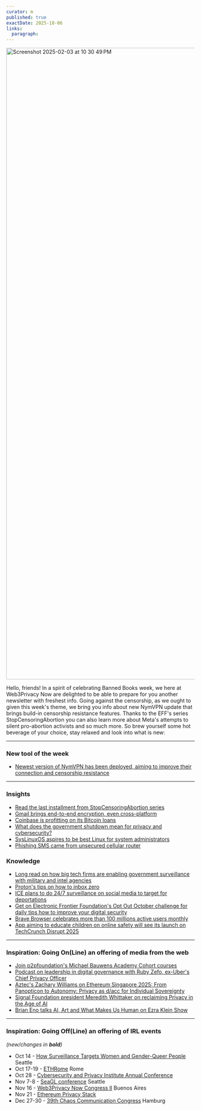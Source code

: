 ```yaml
---
curator: m
published: true
exactDate: 2025-10-06
links:
  paragraph: 
---
```


<img width="1686" alt="Screenshot 2025-02-03 at 10 30 49 PM" src="https://github.com/user-attachments/assets/317c5722-510b-40ff-88bd-ee5b8c1690e7" />

Hello, friends! In a spirit of celebrating Banned Books week, we here at Web3Privacy Now are delighted to be able to prepare for you another newsletter with freshest info. Going against the censorship, as we ought to given this week's theme, we bring you info about new NymVPN update that brings build-in censorship resistance features. Thanks to the EFF's series StopCensoringAbortion you can also learn more about Meta's attempts to silent pro-abortion activists and so much more. So brew yourself some hot beverage of your choice, stay relaxed and look into what is new:

---
### New tool of the week
- [Newest version of NymVPN has been deployed, aiming to improve their connection and censorship resistance](https://nym.com/blog/nymvpn-v2025.15)
---

### Insights
- [Read the last installment from StopCensoringAbortion series](https://www.eff.org/pages/stopcensoringabortion-what-we-learned-and-where-we-go-here)
- [Gmail brings end-to-end encryption, even cross-platform](https://cyberinsider.com/gmail-now-lets-you-send-fully-encrypted-emails-across-the-open-web/)
- [Coinbase is profitting on its Bitcoin loans](https://decrypt.co/342744/how-coinbase-profits-bitcoin-backed-loans-technology-provider)
- [What does the government shutdown mean for privacy and cybersecurity?](https://iapp.org/news/a/a-view-from-dc-what-does-the-government-shutdown-mean-for-privacy-and-cybersecurity-)
- [SysLinuxOS aspires to be best Linux for system administrators](https://thenewstack.io/syslinuxos-the-go-to-linux-for-system-administrators/)
- [Phishing SMS came from unsecured cellular router](https://arstechnica.com/security/2025/10/that-annoying-sms-phish-you-just-got-may-have-come-from-a-box-like-this/)
### Knowledge
- [Long read on how big tech firms are enabling government surveillance with military and intel agencies](https://privacyinternational.org/long-read/5683/big-techs-bind-military-and-intelligence-agencies)
- [Proton's tips on how to inbox zero](https://proton.me/blog/inbox-zero)
- [ICE plans to do 24/7 surveillance on social media to target for deportations](https://www.wired.com/story/ice-social-media-surveillance-24-7-contract/)
- [Get on Electronic Frontier Foundation's Opt Out October challenge for daily tips how to improve your digital security](https://www.eff.org/deeplinks/2025/09/opt-out-october-daily-tips-protect-your-privacy-and-security)
- [Brave Browser celebrates more than 100 millions active users monthly](https://cyberinsider.com/brave-browser-has-now-surpassed-100-million-monthly-active-users/)
- [App aiming to educate children on online safety will see its launch on TechCrunch Disrupt 2025](https://techcrunch.com/2025/10/05/the-young-minds-app-wants-to-protect-and-educate-children-online-and-will-show-its-tech-at-techcrunch-disrupt-2025/)
---

### Inspiration: Going On(Line) an offering of media from the web
- [Join p2pfoundation's Michael Bauwens Academy Cohort courses](https://t.me/+zqXD0C6L-To5NGI6)
- [Podcast on leadership in digital governance with Ruby Zefo, ex-Uber's Chief Privacy Officer](https://privacyadvisorpodcast.libsyn.com/on-leadership-in-digital-governance-a-chat-with-ruby-zefo)
- [Aztec's Zachary Williams on Ethereum Singapore 2025: From Panopticon to Autonomy: Privacy as d/acc for Individual Sovereignty](https://youtu.be/ouUr8s5TZfY?si=SV_hnaR8hmCBItd9)
- [Signal Foundation president Meredith Whittaker on reclaiming Privacy in the Age of AI](https://www.youtube.com/live/y6BVGLpHpJU?si=GLsHoxRWcpfOpFRn)
- [Brian Eno talks AI, Art and What Makes Us Human on Ezra Klein Show](https://youtu.be/AfYY9v0Q0X4?si=cRfV7KJ1d33vZLw5)
  
---

### Inspiration: Going Off(Line) an offering of IRL events 
*(new/changes in **bold**)*

* Oct 14 - [How Surveillance Targets Women and Gender-Queer People](https://www.eff.org/event/how-surveillance-targets-women-and-gender-queer-people) Seattle
* Oct 17-19 - [ETHRome](https://www.ethrome.org/) Rome
* Oct 28 - [Cybersecurity and Privacy Institute Annual Conference](https://uwaterloo.ca/cybersecurity-privacy-institute/2025conference?utm_source=chatgpt.com)
* Nov 7-8 - [SeaGL conference](https://www.eff.org/event/seagl) Seattle
* Nov 16 - [Web3Privacy Now Congress II](https://congress.web3privacy.info/) Buenos Aires
* Nov 21 - [Ethereum Privacy Stack](https://web3privacy.github.io/eps25/)
* Dec 27-30 - [39th Chaos Communication Congress](https://events.ccc.de/en/2025/09/28/39c3-call-for-participation/) Hamburg
